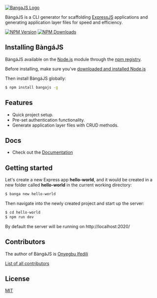 [![BangaJS Logo](https://i.ibb.co/GC3hqjC/banga-banner.jpg)](https://bangajs.netlify.app/)

BàngáJS is a CLI generator for scaffolding [ExpressJS](https://expressjs.com) applications and generating application layer files for speed and efficiency.


[![NPM Version][npm-image]][npm-url]
[![NPM Downloads][downloads-image]][downloads-url]

## Installing BàngáJS

BàngáJS available on the [Node.js](https://nodejs.org/en/) module through the
[npm registry](https://www.npmjs.com/).

Before installing, make sure you've [downloaded and installed Node.js](https://nodejs.org/en/download/)

Then install BàngáJS globally:

```bash
$ npm install bangajs -g
```

## Features

- Quick project setup.
- Pre-set authentication functionality.
- Generate application layer files with CRUD methods.

## Docs

- Check out the [Documentation](https://bangajs.netlify.app/)

## Getting started

Let's create a new Express app **hello-world**, and it would be created in a new folder called **hello-world** in the current working directory:

```bash
$ banga new hello-world
```

Then navigate into the newly created project and start up the server:

```bash
$ cd hello-world
$ npm run dev
```

By default the server will be running on http://localhost:2020/

## Contributors

The author of BàngáJS is [Onyegbu Ifedili](https://github.com/saucecodee)

[List of all contributors](https://github.com/saucecodee/banga/graphs/contributors)

## License

[MIT](LICENSE)

[npm-image]: https://img.shields.io/npm/v/bangajs.svg
[npm-url]: https://npmjs.com/package/bangajs
[downloads-image]: https://img.shields.io/npm/dm/bangajs.svg
[downloads-url]: https://npmcharts.com/compare/bangajs?minimal=true
